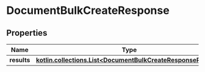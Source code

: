 
# DocumentBulkCreateResponse

## Properties
Name | Type | Description | Notes
------------ | ------------- | ------------- | -------------
**results** | [**kotlin.collections.List&lt;DocumentBulkCreateResponseResults&gt;**](git/workplace-search-kotlin/openapi-generator/docs/DocumentBulkCreateResponseResults.md) |  | 



